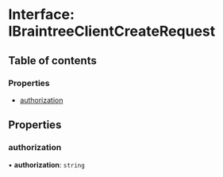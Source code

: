 # Interface: IBraintreeClientCreateRequest

## Table of contents

### Properties

- [authorization](IBraintreeClientCreateRequest.md#authorization)

## Properties

### authorization

• **authorization**: `string`
